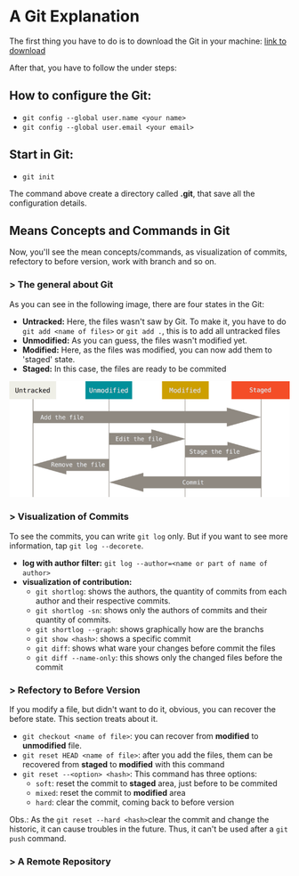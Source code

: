 # A Git Explanation


The first thing you have to do is to download the Git in your machine:
[link to download](https://git-scm.com/downloads)

After that, you have to follow the under steps: 

## How to configure the Git:

* `git config --global user.name <your name>`
* `git config --global user.email <your email>`

## Start in Git:

* `git init`

The command above create a directory called **.git**, that save all the configuration details.

## Means Concepts and Commands in Git

Now, you'll see the mean concepts/commands, as visualization of commits, refectory to before version, work with branch and so on. 

### > The general about Git

As you can see in the following image, there are four states in the Git:
* **Untracked:** Here, the files wasn't saw by Git. To make it, you have to do 
`git add <name of files>` or `git add .`, this is to add all untracked files
* **Unmodified:** As you can guess, the files wasn't modified yet.
* **Modified:** Here, as the files was modified, you can now add them to 'staged' state.
* **Staged:** In this case, the files are ready to be commited

![git explanation image](git-general.png)

### > Visualization of Commits

To see the commits, you can write `git log` only. But if you want to see more information, tap `git log --decorete`.

* **log with author filter:** `git log --author=<name or part of name of author>`
* **visualization of contribution:** 
	* `git shortlog`: shows the authors, the quantity of commits from each author and their respective commits.
	* `git shortlog -sn`: shows only the authors of commits and their quantity of commits.
	* `git shortlog --graph`: shows graphically how are the branchs
	* `git show <hash>`: shows a specific commit
	* `git diff`: shows what ware your changes before commit the files
	* `git diff --name-only`: this shows only the changed files before the commit

### > Refectory to Before Version

If you modify a file, but didn't want to do it, obvious, you can recover the before state. This section treats about it.

* `git checkout <name of file>`: you can recover from **modified** to **unmodified** file. 
* `git reset HEAD <name of file>`: after you add the files, them can be recovered from **staged** to **modified** with this command
* `git reset --<option> <hash>`: This command has three options:
	* `soft`: reset the commit to **staged** area, just before to be commited
	* `mixed`: reset the commit to **modified** area
	* `hard`: clear the commit, coming back to before version

Obs.: As the `git reset --hard <hash>`clear the commit and change the historic, it can cause troubles in the future. Thus, it can't be used after a `git push` command.

### > A Remote Repository
